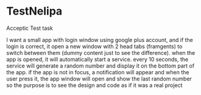 # TestNelipa
Acceptic Test task


I want a small app with login window using google plus account, and if the login is correct, it open a new window with 2 head tabs (framgents) to switch between them (dummy content just to see the difference).
when the app is opened, it will automatically start a service.
every 10 seconds, the service will generate a random number and display it on the bottom part of the app.
if the app is not in focus, a notification will appear and when the user press it, the app window will open and show the last random number
so the purpose is to see the design and code as if it was a real project
